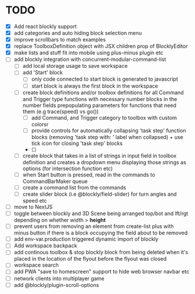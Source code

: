 # TODO

- [x] Add react blockly support
- [x] add categories and auto hiding block selection menu
- [x] improve scrollbars to match examples
- [x] replace ToolboxDefinition object with JSX children prop of BlocklyEditor
- [x] make lists and stuff fit into mobile using plus-minus plugin etc
- [ ] add blockly integration with concurrent-modular-command-list
  - [ ] add local storage usage to save workspace
  - [ ] add 'Start' block
    - [ ] only code connected to start block is generated to javascript
    - [ ] start block is always the first block in the workspace
  - [ ] create block definitions and/or toolbox definitions for all Command and Trigger type functions with necessary number blocks in the number fields prepopulating parameters for functions that need them (e.g trace(speed) vs go())
    - [ ] add Command, and Trigger category to toolbox with custom colorsr
    - [ ] provide controls for automatically collapsing 'task step' function blocks (removing 'task step with: ' label when collapsed) + use tick icon for closing 'task step' blocks
    - [ ]
  - [ ] create block that takes in a list of strings in input field in toolbox definition and creates a dropdown menu
          displaying those strings as options (for intersection function etc)
  - [ ] when Start button is pressed, read in the commands to CommandBarMaker queue
  - [ ] create a command list from the commands
  - [ ] create slider block (i.e @blockly/field-slider) for turn angles and speed etc
- [ ] move to NextJS
- [ ] toggle between blockly and 3D Scene being arranged top/bot and lft/rgt depending on whether width > **height**
- [ ] prevent users from removing an element from create-list plus with minus button if there is a block occupying the field about to be removed
- [ ] add env-var.production triggered dynamic import of blockly
- [ ] Add workspace backpack
- [ ] add continous toolbox & stop blockly block from being deleted when it's placed in the location of the flyout before the flyout was closed
- [ ] workspace search
- [ ] add PWA "save to homescreen" support to hide web browser navbar etc
- [ ] network clients into multiplayer game
- [ ] add @blockly/plugin-scroll-options
